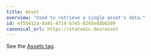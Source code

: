 ```yaml
---
title: Asset
overview: "Used to retrieve a single asset's data."
id: ef55412a-8a91-4714-b745-0245eddb62d9
canonical_url: https://statamic.dev/asset
---
```

See the [Assets tag](/tags/assets).
